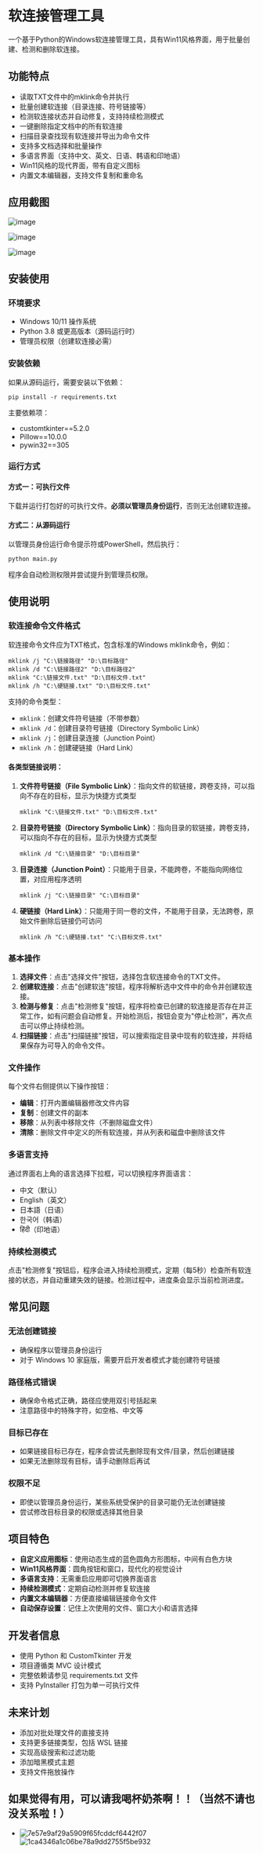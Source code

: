 # 软连接管理工具

一个基于Python的Windows软连接管理工具，具有Win11风格界面，用于批量创建、检测和删除软连接。

## 功能特点

- 读取TXT文件中的mklink命令并执行
- 批量创建软连接（目录连接、符号链接等）
- 检测软连接状态并自动修复，支持持续检测模式
- 一键删除指定文档中的所有软连接
- 扫描目录查找现有软连接并导出为命令文件
- 支持多文档选择和批量操作
- 多语言界面（支持中文、英文、日语、韩语和印地语）
- Win11风格的现代界面，带有自定义图标
- 内置文本编辑器，支持文件复制和重命名

## 应用截图

![image](https://github.com/user-attachments/assets/5f22fc66-b821-47e6-84a1-e10c817fc610)

![image](https://github.com/user-attachments/assets/3aed8e13-ebea-4cc1-8479-1cbee8cc53cf)

![image](https://github.com/user-attachments/assets/b4d692a1-535a-4148-9f4c-af3ed805c1f0)

## 安装使用

### 环境要求

- Windows 10/11 操作系统
- Python 3.8 或更高版本（源码运行时）
- 管理员权限（创建软连接必需）

### 安装依赖

如果从源码运行，需要安装以下依赖：

```
pip install -r requirements.txt
```

主要依赖项：
- customtkinter==5.2.0
- Pillow==10.0.0
- pywin32==305

### 运行方式

#### 方式一：可执行文件

下载并运行打包好的可执行文件。**必须以管理员身份运行**，否则无法创建软连接。

#### 方式二：从源码运行

以管理员身份运行命令提示符或PowerShell，然后执行：

```
python main.py
```

程序会自动检测权限并尝试提升到管理员权限。

## 使用说明

### 软连接命令文件格式

软连接命令文件应为TXT格式，包含标准的Windows mklink命令，例如：

```
mklink /j "C:\链接路径" "D:\目标路径"
mklink /d "C:\链接路径2" "D:\目标路径2"
mklink "C:\链接文件.txt" "D:\目标文件.txt"
mklink /h "C:\硬链接.txt" "D:\目标文件.txt"
```

支持的命令类型：
- `mklink`：创建文件符号链接（不带参数）
- `mklink /d`：创建目录符号链接（Directory Symbolic Link）
- `mklink /j`：创建目录连接（Junction Point）
- `mklink /h`：创建硬链接（Hard Link）

#### 各类型链接说明：

1. **文件符号链接（File Symbolic Link）**：指向文件的软链接，跨卷支持，可以指向不存在的目标，显示为快捷方式类型
   ```
   mklink "C:\链接文件.txt" "D:\目标文件.txt"
   ```

2. **目录符号链接（Directory Symbolic Link）**：指向目录的软链接，跨卷支持，可以指向不存在的目标，显示为快捷方式类型
   ```
   mklink /d "C:\链接目录" "D:\目标目录"
   ```

3. **目录连接（Junction Point）**：只能用于目录，不能跨卷，不能指向网络位置，对应用程序透明
   ```
   mklink /j "C:\链接目录" "C:\目标目录"
   ```

4. **硬链接（Hard Link）**：只能用于同一卷的文件，不能用于目录，无法跨卷，原始文件删除后链接仍可访问
   ```
   mklink /h "C:\硬链接.txt" "C:\目标文件.txt"
   ```

### 基本操作

1. **选择文件**：点击"选择文件"按钮，选择包含软连接命令的TXT文件。
2. **创建软连接**：点击"创建软连"按钮，程序将解析选中文件中的命令并创建软连接。
3. **检测与修复**：点击"检测修复"按钮，程序将检查已创建的软连接是否存在并正常工作，如有问题会自动修复。开始检测后，按钮会变为"停止检测"，再次点击可以停止持续检测。
4. **扫描链接**：点击"扫描链接"按钮，可以搜索指定目录中现有的软连接，并将结果保存为可导入的命令文件。

### 文件操作

每个文件右侧提供以下操作按钮：
- **编辑**：打开内置编辑器修改文件内容
- **复制**：创建文件的副本
- **移除**：从列表中移除文件（不删除磁盘文件）
- **清除**：删除文件中定义的所有软连接，并从列表和磁盘中删除该文件

### 多语言支持

通过界面右上角的语言选择下拉框，可以切换程序界面语言：
- 中文（默认）
- English（英文）
- 日本語（日语）
- 한국어（韩语）
- हिंदी（印地语）

### 持续检测模式

点击"检测修复"按钮后，程序会进入持续检测模式，定期（每5秒）检查所有软连接的状态，并自动重建失效的链接。检测过程中，进度条会显示当前检测进度。

## 常见问题

### 无法创建链接
- 确保程序以管理员身份运行
- 对于 Windows 10 家庭版，需要开启开发者模式才能创建符号链接

### 路径格式错误
- 确保命令格式正确，路径应使用双引号括起来
- 注意路径中的特殊字符，如空格、中文等

### 目标已存在
- 如果链接目标已存在，程序会尝试先删除现有文件/目录，然后创建链接
- 如果无法删除现有目标，请手动删除后再试

### 权限不足
- 即使以管理员身份运行，某些系统受保护的目录可能仍无法创建链接
- 尝试修改目标目录的权限或选择其他目录

## 项目特色

- **自定义应用图标**：使用动态生成的蓝色圆角方形图标，中间有白色方块
- **Win11风格界面**：圆角按钮和窗口，现代化的视觉设计
- **多语言支持**：无需重启应用即可切换界面语言
- **持续检测模式**：定期自动检测并修复软连接
- **内置文本编辑器**：方便直接编辑链接命令文件
- **自动保存设置**：记住上次使用的文件、窗口大小和语言选择

## 开发者信息

- 使用 Python 和 CustomTkinter 开发
- 项目遵循类 MVC 设计模式
- 完整依赖请参见 requirements.txt 文件
- 支持 PyInstaller 打包为单一可执行文件

## 未来计划

- 添加对批处理文件的直接支持
- 支持更多链接类型，包括 WSL 链接
- 实现高级搜索和过滤功能
- 添加暗黑模式主题
- 支持文件拖放操作

## 如果觉得有用，可以请我喝杯奶茶啊！！（当然不请也没关系啦！）

- ![7e57e9af29a5909f65fcddcf6442f07](https://github.com/user-attachments/assets/8b9278da-4645-461d-875f-b741e98388ac)![1ca4346a1c06be78a9dd2755f5be932](https://github.com/user-attachments/assets/83541cd5-b643-43fa-9974-afa39811605c)


